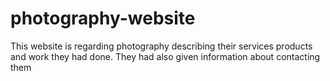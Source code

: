 # photography-website
This website is regarding photography describing their services products and work they had done. They had also given information about contacting them 
